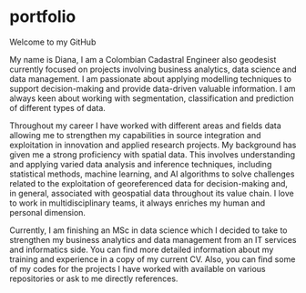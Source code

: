 # portfolio

Welcome to my GitHub

My name is Diana, I am a Colombian Cadastral Engineer also geodesist currently focused on projects involving business analytics, data science and data management. I am passionate about applying modelling techniques to support decision-making and provide data-driven valuable information. I am always keen about working with segmentation, classification and prediction of different types of data.

Throughout my career I have worked with different areas and fields data allowing me to strengthen my capabilities in source integration and exploitation in innovation and applied research projects. My background has given me a strong proficiency with spatial data. This involves understanding and applying varied data analysis and inference techniques, including statistical methods, machine learning, and AI algorithms to solve challenges related to the exploitation of georeferenced data for decision-making and, in general, associated with geospatial data throughout its value chain. I love to work in multidisciplinary teams, it always enriches my human and personal dimension.

Currently, I am finishing an MSc in data science which I decided to take to strengthen my business analytics and data management from an IT services and informatics side. You can find more detailed information about my training and experience in a copy of my current CV. Also, you can find some of my codes for the projects I have worked with available on various repositories or ask to me directly references.

